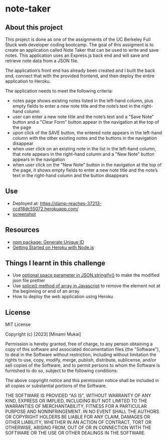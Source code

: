 # note-taker

## About this project

This project is done as one of the assignments of the UC Berkeley Full Stuck web developer coding bootcamp. The goal of this assigment is  to create an application called Note Taker that can be used to write and save notes. This application uses an Express.js back end and will save and retrieve note data from a JSON file.

The application’s front end has already been created and I built the back end, connect that with the provided frontend, and then deploy the entire application to Heroku.

The application needs to meet the following criteria: 

- notes page shows existing notes listed in the left-hand column, plus empty fields to enter a new note title and the note’s text in the right-hand column
- user can enter a new note title and the note’s text and a "Save Note" button and a "Clear Form" button appear in the navigation at the top of the page
- upon click of the SAVE button, the entered note appears in the left-hand column with the other existing notes and the buttons in the navigation disappear
- when user click on an existing note in the list in the left-hand column, that note appears in the right-hand column and a "New Note" button appears in the navigation
- when user click on the "New Note" button in the navigation at the top of the page, it shows empty fields to enter a new note title and the note’s text in the right-hand column and the button disappears

## Use

- Deployed at: https://damp-reaches-37213-ccd18dc55072.herokuapp.com/
- [screenshot](https://github.com/mitsukaichi/SVG-Logo-Maker/assets/45612744/abc35de7-60dc-41f4-8cc3-7c83cef18dbb)

## Resources 
- [npm package: Generate Unique ID](https://www.npmjs.com/package/generate-unique-id?activeTab=readme)
- [Getting Started on Heroku with Node.js](https://devcenter.heroku.com/articles/getting-started-with-nodejs?singlepage=true#introduction)

## Things I learnt in this challenge

- Use [optional space parameter in JSON.stringify()](https://developer.mozilla.org/en-US/docs/Web/JavaScript/Reference/Global_Objects/JSON/stringify) to make the modified json file prettier
- Use [splice() method of array in Javascript](https://developer.mozilla.org/en-US/docs/Web/JavaScript/Reference/Global_Objects/Array/splice) to remove the element not at the beginning or end of an array
- How to deploy the web application using Heroku

## License

MIT License

Copyright (c) [2023] [Minami Mukai]

Permission is hereby granted, free of charge, to any person obtaining a copy of this software and associated documentation files (the "Software"), to deal in the Software without restriction, including without limitation the rights to use, copy, modify, merge, publish, distribute, sublicense, and/or sell copies of the Software, and to permit persons to whom the Software is furnished to do so, subject to the following conditions:

The above copyright notice and this permission notice shall be included in all copies or substantial portions of the Software.

THE SOFTWARE IS PROVIDED "AS IS", WITHOUT WARRANTY OF ANY KIND, EXPRESS OR IMPLIED, INCLUDING BUT NOT LIMITED TO THE WARRANTIES OF MERCHANTABILITY, FITNESS FOR A PARTICULAR PURPOSE AND NONINFRINGEMENT. IN NO EVENT SHALL THE AUTHORS OR COPYRIGHT HOLDERS BE LIABLE FOR ANY CLAIM, DAMAGES OR OTHER LIABILITY, WHETHER IN AN ACTION OF CONTRACT, TORT OR OTHERWISE, ARISING FROM, OUT OF OR IN CONNECTION WITH THE SOFTWARE OR THE USE OR OTHER DEALINGS IN THE SOFTWARE.